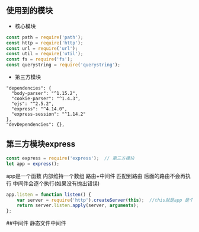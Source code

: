 ## 使用到的模块
- 核心模块
```js
const path = require('path');
const http = require('http');
const url = require('url');
const util = require('util');
const fs = require('fs');
const querystring = require('querystring');
```

- 第三方模块
```
"dependencies": {
  "body-parser": "^1.15.2",
  "cookie-parser": "^1.4.3",
  "ejs": "^2.5.2",
  "express": "^4.14.0",
  "express-session": "^1.14.2"
},
"devDependencies": {},
```

## 第三方模块express
```js
const express = require('express');  // 第三方模块
let app = express();
```

app是一个函数 内部维持一个数组 路由+中间件
匹配到路由 后面的路由不会再执行
中间件会逐个执行(如果没有抛出错误)

```js
app.listen = function listen() {
    var server = require('http').createServer(this);  //this就是app 是个请求监听的callback, 有请求就会调用app
    return server.listen.apply(server, arguments);
};
```

##中间件
静态文件中间件